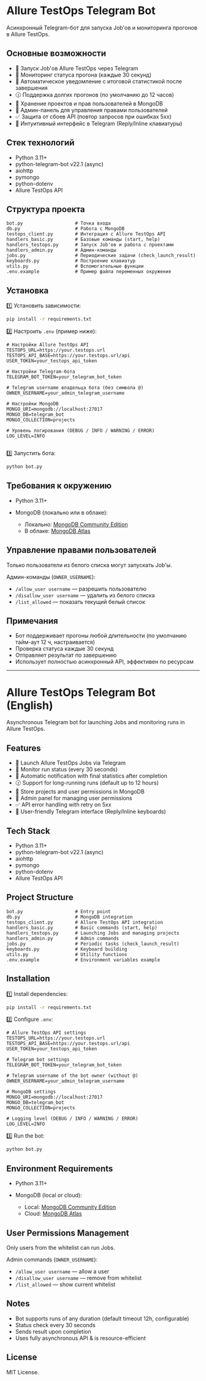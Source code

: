 # Allure TestOps Telegram Bot

Асинхронный Telegram-бот для запуска Job'ов и мониторинга прогонов в Allure TestOps.

## Основные возможности

* 🔁 Запуск Job'ов Allure TestOps через Telegram
* 🔄 Мониторинг статуса прогона (каждые 30 секунд)
* 🔹 Автоматическое уведомление с итоговой статистикой после завершения
* 🕜 Поддержка долгих прогонов (по умолчанию до 12 часов)
* 🔹 Хранение проектов и прав пользователей в MongoDB
* 🔹 Админ-панель для управления правами пользователей
* ✅ Защита от сбоев API (повтор запросов при ошибках 5xx)
* 🔄 Интуитивный интерфейс в Telegram (Reply/Inline клавиатуры)

## Стек технологий

* Python 3.11+
* python-telegram-bot v22.1 (async)
* aiohttp
* pymongo
* python-dotenv
* Allure TestOps API

## Структура проекта

```
bot.py                   # Точка входа
db.py                    # Работа с MongoDB
testops_client.py        # Интеграция с Allure TestOps API
handlers_basic.py        # Базовые команды (start, help)
handlers_testops.py      # Запуск Job'ов и работа с проектами
handlers_admin.py        # Админ-команды
jobs.py                  # Периодические задачи (check_launch_result)
keyboards.py             # Построение клавиатур
utils.py                 # Вспомогательные функции
.env.example             # Пример файла переменных окружения
```

## Установка

1️⃣ Установить зависимости:

```bash
pip install -r requirements.txt
```

2️⃣ Настроить `.env` (пример ниже):

```env
# Настройки Allure TestOps API
TESTOPS_URL=https://your.testops.url
TESTOPS_API_BASE=https://your.testops.url/api
USER_TOKEN=your_testops_api_token

# Настройки Telegram-бота
TELEGRAM_BOT_TOKEN=your_telegram_bot_token

# Telegram username владельца бота (без символа @)
OWNER_USERNAME=your_admin_telegram_username

# Настройки MongoDB
MONGO_URI=mongodb://localhost:27017
MONGO_DB=telegram_bot
MONGO_COLLECTION=projects

# Уровень логирования (DEBUG / INFO / WARNING / ERROR)
LOG_LEVEL=INFO


```

3️⃣ Запустить бота:

```bash
python bot.py
```

## Требования к окружению

* Python 3.11+
* MongoDB (локально или в облаке):

  * Локально: [MongoDB Community Edition](https://www.mongodb.com/try/download/community)
  * В облаке: [MongoDB Atlas](https://www.mongodb.com/cloud/atlas)

## Управление правами пользователей

Только пользователи из белого списка могут запускать Job'ы.

Админ-команды (`OWNER_USERNAME`):

* `/allow_user username` — разрешить пользователю
* `/disallow_user username` — удалить из белого списка
* `/list_allowed` — показать текущий белый список

## Примечания

* Бот поддерживает прогоны любой длительности (по умолчанию тайм-аут 12 ч, настраивается)
* Проверка статуса каждые 30 секунд
* Отправляет результат по завершению
* Использует полностью асинхронный API, эффективен по ресурсам

---

# Allure TestOps Telegram Bot (English)

Asynchronous Telegram bot for launching Jobs and monitoring runs in Allure TestOps.

## Features

* 🔁 Launch Allure TestOps Jobs via Telegram
* 🔄 Monitor run status (every 30 seconds)
* 🔹 Automatic notification with final statistics after completion
* 🕜 Support for long-running runs (default up to 12 hours)
* 🔹 Store projects and user permissions in MongoDB
* 🔹 Admin panel for managing user permissions
* ✅ API error handling with retry on 5xx
* 🔄 User-friendly Telegram interface (Reply/Inline keyboards)

## Tech Stack

* Python 3.11+
* python-telegram-bot v22.1 (async)
* aiohttp
* pymongo
* python-dotenv
* Allure TestOps API

## Project Structure

```
bot.py                   # Entry point
db.py                    # MongoDB integration
testops_client.py        # Allure TestOps API integration
handlers_basic.py        # Basic commands (start, help)
handlers_testops.py      # Launching Jobs and managing projects
handlers_admin.py        # Admin commands
jobs.py                  # Periodic tasks (check_launch_result)
keyboards.py             # Keyboard building
utils.py                 # Utility functions
.env.example             # Environment variables example
```

## Installation

1️⃣ Install dependencies:

```bash
pip install -r requirements.txt
```

2️⃣ Configure `.env`:

```env
# Allure TestOps API settings
TESTOPS_URL=https://your.testops.url
TESTOPS_API_BASE=https://your.testops.url/api
USER_TOKEN=your_testops_api_token

# Telegram bot settings
TELEGRAM_BOT_TOKEN=your_telegram_bot_token

# Telegram username of the bot owner (without @)
OWNER_USERNAME=your_admin_telegram_username

# MongoDB settings
MONGO_URI=mongodb://localhost:27017
MONGO_DB=telegram_bot
MONGO_COLLECTION=projects

# Logging level (DEBUG / INFO / WARNING / ERROR)
LOG_LEVEL=INFO

```

3️⃣ Run the bot:

```bash
python bot.py
```

## Environment Requirements

* Python 3.11+
* MongoDB (local or cloud):

  * Local: [MongoDB Community Edition](https://www.mongodb.com/try/download/community)
  * Cloud: [MongoDB Atlas](https://www.mongodb.com/cloud/atlas)

## User Permissions Management

Only users from the whitelist can run Jobs.

Admin commands (`OWNER_USERNAME`):

* `/allow_user username` — allow a user
* `/disallow_user username` — remove from whitelist
* `/list_allowed` — show current whitelist

## Notes

* Bot supports runs of any duration (default timeout 12h, configurable)
* Status check every 30 seconds
* Sends result upon completion
* Uses fully asynchronous API & is resource-efficient

## License

MIT License.
